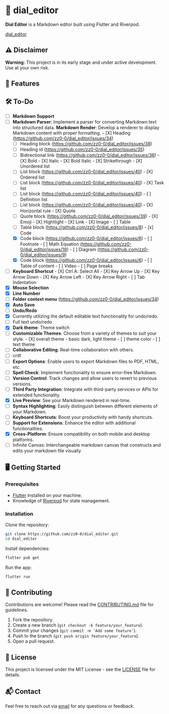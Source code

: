 # 📜 dial_editor

**Dial Editor** is a Markdown editor built using Flutter and Riverpod.

[dial_editor](https://github.com/zz0-0/dial_editor)

## ⚠️ Disclaimer

**Warning:** This project is in its early stage and under active development. Use at your own risk.

## 🚀 Features

## 🛠️ To-Do

- [ ]  **Markdown Support**
  - [ ]  **Markdown Parser**: Implement a parser for converting Markdown text into structured data. **Markdown Render**: Develop a renderer to display Markdown content with proper formatting.
    - [X]  Heading (https://github.com/zz0-0/dial_editor/issues/34)
      - [ ]  Heading block (https://github.com/zz0-0/dial_editor/issues/38)
      - [ ]  Heading id (https://github.com/zz0-0/dial_editor/issues/35)
      - [ ]  Bidirectional link (https://github.com/zz0-0/dial_editor/issues/36)
    - [X]  Bold
    - [X]  Italic
    - [X]  Bold Italic
    - [X]  Strikethrough
    - [X]  Unordered list
      - [ ]  List block (https://github.com/zz0-0/dial_editor/issues/40)
    - [X]  Ordered list
      - [ ]  List block (https://github.com/zz0-0/dial_editor/issues/40)
    - [X]  Task list
      - [ ]  List block (https://github.com/zz0-0/dial_editor/issues/40)
    - [ ]  Definition list
      - [ ]  List block (https://github.com/zz0-0/dial_editor/issues/40)
    - [X]  Horizontal rule
    - [X]  Quote
      - [ ]  Quote block (https://github.com/zz0-0/dial_editor/issues/39)
    - [X]  Emoji
    - [X]  Hightlight
    - [X]  Link
    - [X]  Image
    - [ ]  Table
      - [ ]  Table block (https://github.com/zz0-0/dial_editor/issues/8)
    - [x]  Code
      - [x]  Code block (https://github.com/zz0-0/dial_editor/issues/6)
    - [ ]  Footnote
    - [ ]  Math Equation (https://github.com/zz0-0/dial_editor/issues/19)
    - [ ]  Diagram (https://github.com/zz0-0/dial_editor/issues/9)
      - [x]  Code block (https://github.com/zz0-0/dial_editor/issues/6)
    - [ ]  Table of content
    - [ ]  Video
    - [ ]  Page breaks
  - [ ]  **Keyboard Shortcut**
    - [X]  Ctrl A: Select All
    - [X]  Key Arrow Up
    - [X]  Key Arrow Down
    - [X]  Key Arrow Left
    - [X]  Key Arrow Right
    - [ ]  Tab Indentation
  - [X]  **Mouse Selection**
- [X]  **Line Number**
- [ ]  **Folder context menu** (https://github.com/zz0-0/dial_editor/issues/34)
- [X]  **Auto Save**
- [ ]  **Undo/Redo**
  - [X]  Currently utilizing the default editable text functionality for undo/redo.
  - [ ]  Full text undo/redo
- [X]  **Dark theme**: Theme switch
  - [ ]  **Customizable Themes**: Choose from a variety of themes to suit your style.
    - [X]  overall theme - basic dark, light theme
    - [ ]  theme color
    - [ ]  text theme
- [ ]  **Collaborative Editing**: Real-time collaboration with others.
  - [ ]  crdt
- [ ]  **Export Options**: Enable users to export Markdown files to PDF, HTML, etc.
- [ ]  **Spell Check**: Implement functionality to ensure error-free Markdown.
- [ ]  **Version Control**: Track changes and allow users to revert to previous versions.
- [ ]  **Third Party Integration**: Integrate with third-party services or APIs for extended functionality.
- [X]  **Live Preview**: See your Markdown rendered in real-time.
- [ ]  **Syntax Highlighting**: Easily distinguish between different elements of your Markdown.
- [ ]  **Keyboard Shortcuts**: Boost your productivity with handy shortcuts.
- [ ]  **Support for Extensions**: Enhance the editor with additional functionalities.
- [X]  **Cross-Platform**: Ensure compatibility on both mobile and desktop platforms.
- [ ]  Infinite Canvas: Interchangeable markdown canvas that constructs and edits your markdown file visually

## 🖥️ Getting Started

### Prerequisites

- [Flutter](https://flutter.dev/docs/get-started/install) installed on your machine.
- Knowledge of [Riverpod](https://riverpod.dev/) for state management.

### Installation

Clone the repository:

```bash
git clone https://github.com/zz0-0/dial_editor.git
cd dial_editor
```

Install dependencies:

```bash
flutter pub get
```

Run the app:

```bash
flutter run
```

## 🤝 Contributing

Contributions are welcome! Please read the [CONTRIBUTING.md](CONTRIBUTING.md) file for guidelines.

1. Fork the repository.
2. Create a new branch (`git checkout -b feature/your_feature`).
3. Commit your changes (`git commit -m 'Add some feature'`).
4. Push to the branch (`git push origin feature/your_feature`).
5. Open a pull request.

## 📄 License

This project is licensed under the MIT License - see the [LICENSE](LICENSE) file for details.

## 📬 Contact

Feel free to reach out via [email](mailto:zz11009988@outlook.com) for any questions or feedback.

